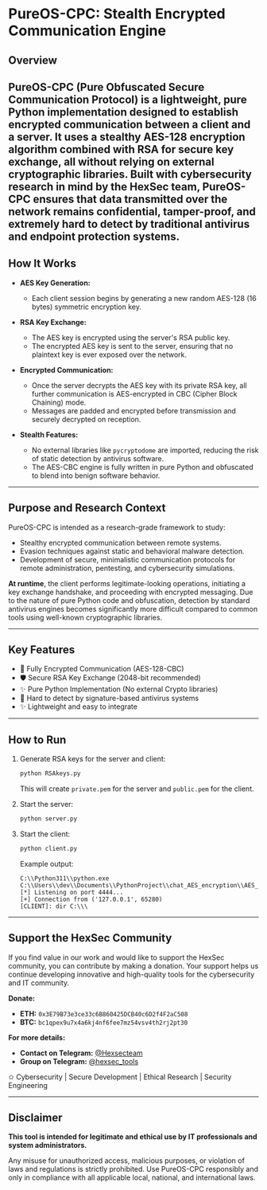 # PureOS-CPC: Stealth Encrypted Communication Engine

## Overview

PureOS-CPC (Pure Obfuscated Secure Communication Protocol) is a lightweight, pure Python implementation designed to establish encrypted communication between a client and a server. It uses a stealthy AES-128 encryption algorithm combined with RSA for secure key exchange, all without relying on external cryptographic libraries.
Built with cybersecurity research in mind by the HexSec team, PureOS-CPC ensures that data transmitted over the network remains confidential, tamper-proof, and extremely hard to detect by traditional antivirus and endpoint protection systems.
---

## How It Works

- **AES Key Generation:**
  - Each client session begins by generating a new random AES-128 (16 bytes) symmetric encryption key.

- **RSA Key Exchange:**
  - The AES key is encrypted using the server's RSA public key.
  - The encrypted AES key is sent to the server, ensuring that no plaintext key is ever exposed over the network.

- **Encrypted Communication:**
  - Once the server decrypts the AES key with its private RSA key, all further communication is AES-encrypted in CBC (Cipher Block Chaining) mode.
  - Messages are padded and encrypted before transmission and securely decrypted on reception.

- **Stealth Features:**
  - No external libraries like `pycryptodome` are imported, reducing the risk of static detection by antivirus software.
  - The AES-CBC engine is fully written in pure Python and obfuscated to blend into benign software behavior.

---

## Purpose and Research Context

PureOS-CPC is intended as a research-grade framework to study:
- Stealthy encrypted communication between remote systems.
- Evasion techniques against static and behavioral malware detection.
- Development of secure, minimalistic communication protocols for remote administration, pentesting, and cybersecurity simulations.

**At runtime**, the client performs legitimate-looking operations, initiating a key exchange handshake, and proceeding with encrypted messaging. Due to the nature of pure Python code and obfuscation, detection by standard antivirus engines becomes significantly more difficult compared to common tools using well-known cryptographic libraries.

---

## Key Features

- 🔐 Fully Encrypted Communication (AES-128-CBC)
- 🛡️ Secure RSA Key Exchange (2048-bit recommended)
- ✨ Pure Python Implementation (No external Crypto libraries)
- 📢 Hard to detect by signature-based antivirus systems
- ✨ Lightweight and easy to integrate

---

## How to Run

1. Generate RSA keys for the server and client:
   ```bash
   python RSAkeys.py
   ```
   This will create `private.pem` for the server and `public.pem` for the client.

2. Start the server:
   ```bash
   python server.py
   ```

3. Start the client:
   ```bash
   python client.py
   ```
   
   Example output:
   ```
   C:\\Python311\\python.exe C:\\Users\\dev\\Documents\\PythonProject\\chat_AES_encryption\\AES_PURE\\server.py
   [*] Listening on port 4444...
   [+] Connection from ('127.0.0.1', 65280)
   [CLIENT]: dir C:\\\
   ```

---

## Support the HexSec Community

If you find value in our work and would like to support the HexSec community, you can contribute by making a donation. Your support helps us continue developing innovative and high-quality tools for the cybersecurity and IT community.

**Donate:**
- **ETH:** `0x3E79B73e3ce33c6B860425DCB40c6D2f4F2aC508`
- **BTC:** `bc1qpex9u7x4a6kj4nf6fee7mz54vsv4th2rj2pt30`

**For more details:**
- **Contact on Telegram:** [@Hexsecteam](https://t.me/Hexsecteam)
- **Group on Telegram:** [@hexsec_tools](https://t.me/hexsec_tools)

✩ Cybersecurity | Secure Development | Ethical Research | Security Engineering

---

## Disclaimer

**This tool is intended for legitimate and ethical use by IT professionals and system administrators.**

Any misuse for unauthorized access, malicious purposes, or violation of laws and regulations is strictly prohibited. Use PureOS-CPC responsibly and only in compliance with all applicable local, national, and international laws.

